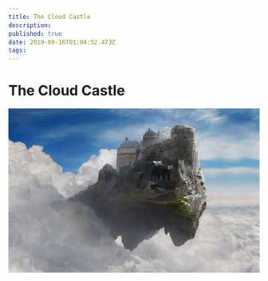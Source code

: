 ```yaml
---
title: The Cloud Castle
description: 
published: true
date: 2019-09-16T01:04:52.473Z
tags: 
---
```


# The Cloud Castle
![Castle Cloud Giant](/uploads/castle-cloud-giant.jpg "Castle Cloud Giant")